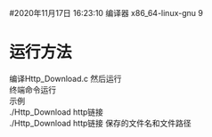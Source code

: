 #2020年11月17日 16:23:10
编译器 x86_64-linux-gnu 9<br>
<h1>运行方法</h1>
编译Http_Download.c
然后运行 
<br>终端命令运行
<br>示例<br>
./Http_Download http链接<br>
./Http_Download http链接 保存的文件名和文件路径<br>















